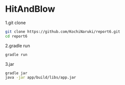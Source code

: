 # HitAndBlow
1.git clone
```bash
git clone https://github.com/KochiNaruki/report6.git
cd report6
```
2.gradle run
```bash
gradle run
```
3.jar
```bash
gradle jar
java -jar app/build/libs/app.jar
```
